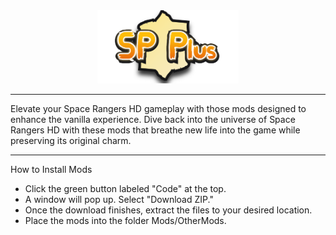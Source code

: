 <div align="center">
  <img width="45%" src="https://github.com/kamarov-therussiantank/SP-Plus/raw/main/.github/SP-Plus_logo.png"> 
</div>

---

Elevate your Space Rangers HD gameplay with those mods designed to enhance the vanilla experience. Dive back into the universe of Space Rangers HD with these mods that breathe new life into the game while preserving its original charm.

---

How to Install Mods

- Click the green button labeled "Code" at the top.
- A window will pop up. Select "Download ZIP."
- Once the download finishes, extract the files to your desired location.
- Place the mods into the folder Mods/OtherMods.
